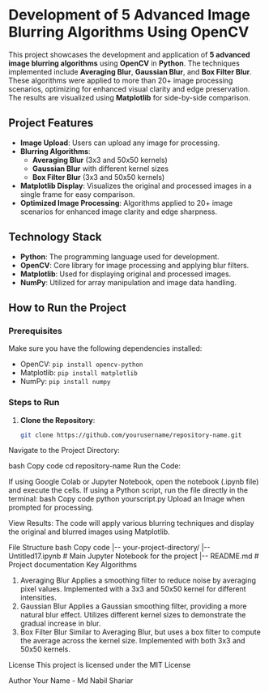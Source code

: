 # Development of 5 Advanced Image Blurring Algorithms Using OpenCV

This project showcases the development and application of **5 advanced image blurring algorithms** using **OpenCV** in **Python**. The techniques implemented include **Averaging Blur**, **Gaussian Blur**, and **Box Filter Blur**. These algorithms were applied to more than 20+ image processing scenarios, optimizing for enhanced visual clarity and edge preservation. The results are visualized using **Matplotlib** for side-by-side comparison.

## Project Features

- **Image Upload**: Users can upload any image for processing.
- **Blurring Algorithms**:
  - **Averaging Blur** (3x3 and 50x50 kernels)
  - **Gaussian Blur** with different kernel sizes
  - **Box Filter Blur** (3x3 and 50x50 kernels)
- **Matplotlib Display**: Visualizes the original and processed images in a single frame for easy comparison.
- **Optimized Image Processing**: Algorithms applied to 20+ image scenarios for enhanced image clarity and edge sharpness.

## Technology Stack

- **Python**: The programming language used for development.
- **OpenCV**: Core library for image processing and applying blur filters.
- **Matplotlib**: Used for displaying original and processed images.
- **NumPy**: Utilized for array manipulation and image data handling.

## How to Run the Project

### Prerequisites

Make sure you have the following dependencies installed:

- OpenCV: `pip install opencv-python`
- Matplotlib: `pip install matplotlib`
- NumPy: `pip install numpy`

### Steps to Run

1. **Clone the Repository**:
   ```bash
   git clone https://github.com/yourusername/repository-name.git
Navigate to the Project Directory:

bash
Copy code
cd repository-name
Run the Code:

If using Google Colab or Jupyter Notebook, open the notebook (.ipynb file) and execute the cells.
If using a Python script, run the file directly in the terminal:
bash
Copy code
python yourscript.py
Upload an Image when prompted for processing.

View Results: The code will apply various blurring techniques and display the original and blurred images using Matplotlib.




File Structure
bash
Copy code
|-- your-project-directory/
    |-- Untitled17.ipynb       # Main Jupyter Notebook for the project
    |-- README.md              # Project documentation
Key Algorithms
1. Averaging Blur
Applies a smoothing filter to reduce noise by averaging pixel values.
Implemented with a 3x3 and 50x50 kernel for different intensities.
2. Gaussian Blur
Applies a Gaussian smoothing filter, providing a more natural blur effect.
Utilizes different kernel sizes to demonstrate the gradual increase in blur.
3. Box Filter Blur
Similar to Averaging Blur, but uses a box filter to compute the average across the kernel size.
Implemented with both 3x3 and 50x50 kernels.

License
This project is licensed under the MIT License 

Author
Your Name - Md Nabil Shariar
